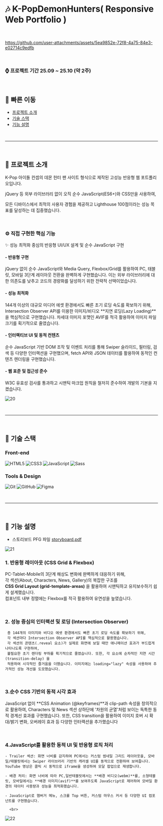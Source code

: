 # 🎶 K-PopDemonHunters( Responsive Web Portfolio )

<br>

https://github.com/user-attachments/assets/5ea9852e-72f8-4a75-84e3-e02714c9edfb

<br>

### ⌚ 프로젝트 기간   25.09 ~ 25.10 (약 2주) 

<br>

## 🧭 빠른 이동

- [프로젝트 소개](#프로젝트-소개)
- [기술 스택](#기술-스택)
- [기능 설명](#기능-설명)

<br>
<hr>
<br>

<a name = "프로젝트-소개"></a>
## 📌 프로젝트 소개

K-Pop 아이돌 컨셉의 데몬 헌터 팬 사이트 형식으로 제작된 고성능 반응형 웹 포트폴리오입니다.

jQuery 등 외부 라이브러리 없이 오직 순수 JavaScript(ES6+)와 CSS만을 사용하여, 

모든 디바이스에서 최적의 사용자 경험을 제공하고 Lighthouse 100점이라는 성능 목표를 달성하는 데 집중했습니다.

<br/>

### ⚙️ 직접 구현한 핵심 기능 

✨ 성능 최적화 중심의 반응형 UI/UX 설계 및 순수 JavaScript 구현

#### - 반응형 구현

  jQuery 없이 순수 JavaScript와 Media Query, Flexbox/Grid를 활용하여 
  PC, 태블릿, 모바일 3단계 레이아웃 전환을 완벽하게 구현했습니다. 
  이는 외부 라이브러리에 대한 의존도를 낮추고 코드의 경량화를 달성하기 위한 전략적 선택이었습니다.

#### - 성능 최적화

  144개 이상의 대규모 미디어 에셋 환경에서도 빠른 초기 로딩 속도를 확보하기 위해, 
  Intersection Observer API를 이용한 이미지/비디오 **지연 로딩(Lazy Loading)**을 핵심적으로 구현했습니다.
  차세대 이미지 포맷인 AVIF를 적극 활용하여 이미지 파일 크기를 획기적으로 줄였습니다. 
  
#### - 인터랙티브 UI 및 동적 컨텐츠
  
  순수 JavaScript 기반 DOM 조작 및 이벤트 처리를 통해 Swiper 슬라이드,
  필터링, 검색 등 다양한 인터랙션을 구현했으며, fetch API와 JSON 데이터를 활용하여 동적인 컨텐츠 렌더링을 구현했습니다.
  
#### - 웹 표준 및 접근성 준수

  W3C 유효성 검사를 통과하고 시맨틱 마크업 원칙을 철저히 준수하여 개발의 기본을 지켰습니다.

![20](https://github.com/user-attachments/assets/ef7e89a9-ee4d-4a56-b0e6-8d91ab4376b9)

<br>
<hr>
<br>


<a name = "기술-스택"></a>
## 📌 기술 스택
### Front-end
![HTML5](https://img.shields.io/badge/HTML5-E34F26?style=for-the-badge&logo=html5&logoColor=white)
![CSS3](https://img.shields.io/badge/CSS3-1572B6?style=for-the-badge&logo=css3&logoColor=white)
![JavaScript](https://img.shields.io/badge/JavaScript-F7DF1E?style=for-the-badge&logo=javascript&logoColor=black)
![Sass](https://img.shields.io/badge/Sass-CC6699?style=for-the-badge&logo=sass&logoColor=white)

### Tools & Design
![Git](https://img.shields.io/badge/Git-F05032?style=for-the-badge&logo=git&logoColor=white)
![GitHub](https://img.shields.io/badge/GitHub-181717?style=for-the-badge&logo=github&logoColor=white)
![Figma](https://img.shields.io/badge/Figma-333333?style=for-the-badge&logo=figma&logoColor=white)


<br>
<hr>
<br>


<a name = "기능-설명"></a>
## 📌 기능 설명

- 스토리보드 PFG 파일
[storyboard.pdf](https://github.com/user-attachments/files/23164465/storyboard.pdf)



![21](https://github.com/user-attachments/assets/79b50ffd-62a6-4fce-b034-64d172bfdbf7)

### 1. 반응형 레이아웃 (CSS Grid & Flexbox)
   PC-Tablet-Mobile의 3단계 해상도 변화에 완벽하게 대응하기 위해, <br>
   각 섹션(About, Characters, News, Gallery)의 복잡한 구조를 <br>
   **CSS Grid Layout (grid-template-areas)** 을 활용하여 시맨틱하고 유지보수하기 쉽게 설계했습니다. <br>
   컴포넌트 내부 정렬에는 Flexbox를 적극 활용하여 유연성을 높였습니다. <br>

  <br>

### 2. 성능 중심의 인터랙션 및 로딩 (Intersection Observer)

     총 144개의 이미지와 비디오 에셋 환경에서도 빠른 초기 로딩 속도를 확보하기 위해, 
     각 섹션마다 Intersection Observer API를 핵심적으로 활용했습니다. 
     각 섹션의 콘텐츠(.reveal 요소)가 실제로 화면에 보일 때만 애니메이션 효과가 부드럽게 나타나도록 구현하여, 
     불필요한 초기 렌더링 부하를 획기적으로 줄였습니다. 또한, 각 요소에 순차적인 지연 시간(transition-delay) 을 
     적용하여 시각적인 즐거움을 더했습니다. 이미지에는 loading="lazy" 속성을 사용하여 추가적인 성능 개선을 도모했습니다. 

  <br>

### 3.순수 CSS 기반의 동적 시각 효과

  JavaScript 없이 **CSS Animation (@keyframes)**과 clip-path 속성을 창의적으로 활용하여, 
  Characters 및 News 섹션 상하단에 '차원의 균열'처럼 보이는 독특한 동적 경계선 효과를 구현했습니다. 
  또한, CSS transition을 활용하여 이미지 호버 시 확대/밝기 변화, 오버레이 효과 등 다양한 인터랙션을 추가했습니다

  <br>
  
### 4.JavaScript를 활용한 동적 UI 및 반응형 로직 처리
    - Trailer 섹션: 화면 너비를 감지하여 PC에서는 커스텀 썸네일 그리드 레이아웃을, 모바일/태블릿에서는 Swiper 라이브러리 기반의 캐러셀 UI를 동적으로 전환하여 보여줍니다. YouTube 영상은 클릭 시 동적으로 iframe을 생성하여 모달 팝업으로 재생합니다.

    - 배경 처리: 화면 너비에 따라 PC,일반테블릿에서는 **배경 비디오(webm)**를, 소형테블릿, 모바일에서는 **배경 이미지(avif)**를 보여주도록 JavaScript로 제어하여 모바일 환경의 데이터 사용량과 성능을 최적화했습니다.

    - JavaScript로 햄버거 메뉴, 스크롤 Top 버튼, 커스텀 마우스 커서 등 다양한 UI 컴포넌트를 구현했습니다.

      <br>

      
![22](https://github.com/user-attachments/assets/283c4740-144b-4be8-bb29-14bc8e724e64)





